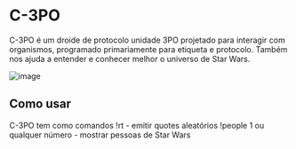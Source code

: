 # C-3PO

C-3PO é um droide de protocolo unidade 3PO projetado para interagir com organismos, programado primariamente para etiqueta e protocolo.
Também nos ajuda a entender e conhecer melhor o universo de Star Wars.

![image](https://user-images.githubusercontent.com/70555750/188276586-7dcc1c75-06ea-470b-918f-894067b6f185.png)


Como usar
---------------------------------------------

C-3PO tem como comandos
!rt - emitir quotes aleatórios
!people 1 ou qualquer número - mostrar pessoas de Star Wars

